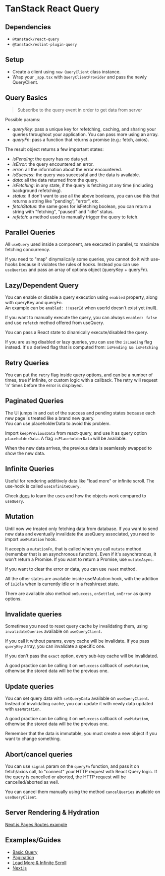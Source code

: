 # TanStack React Query

## Dependencies

- `@tanstack/react-query`
- `@tanstack/eslint-plugin-query`

## Setup

- Create a client using `new QueryClient` class instance.
- Wrap your `_app.tsx` with `QueryClientProvider` and pass the newly QueryClient.

## Query Basics

> Subscribe to the query event in order to get data from server

Possible params:

- _queryKey_: pass a unique key for refetching, caching, and sharing your queries throughout your application. You can pass more using an array.
- _queryFn_: pass a function that returns a promise (e.g.: fetch, axios).

The result object returns a few important states:

- _isPending_: the query has no data yet.
- _isError_: the query encountered an error.
- _error_: all the information about the error encountered.
- _isSuccess_: the query was successful and the data is available.
- _data_: all the data returned from the query.
- _isFetching_: in any state, if the query is fetching at any time (including background refetching).
- _status_: if don't want to use all the above booleans, you can use this that returns a string like "pending", "error", etc.
- _fetchStatus_: the same goes for isFetching boolean, you can return a string with "fetching", "paused" and "idle" status.
- _refetch_: a method used to manually trigger the query to fetch.

## Parallel Queries

All `useQuery` used inside a component, are executed in parallel, to maximize fetching concurrency.

If you need to "map" dinymalically some queries, you cannot do it with use-hooks because it violates the rules of hooks. Instead you can use `useQueries` and pass an array of options object (queryKey + queryFn).

## Lazy/Dependent Query

You can enable or disable a query execution using `enabled` property, along with queryKey and queryFn.  
An example can be `enabled: !!userId` when userId doesn't exist yet (null).

If you want to manually execute the query, you can always `enabled: false` and use `refetch` method offered from useQuery.

You can pass a React state to dinamically execute/disabled the query.

If you are using disabled or lazy queries, you can use the `isLoading` flag instead. It's a derived flag that is computed from: `isPending && isFetching`

## Retry Queries

You can put the `retry` flag inside query options, and can be a number of times, true if infinite, or custom logic with a callback. The retry will request 'n' times before the error is displayed.

## Paginated Queries

The UI jumps in and out of the success and pending states because each new page is treated like a brand new query.  
You can use placeholderData to avoid this problem.

Import `keepPreviousData` from react-query, and use it as query option `placeholderData`. A flag `isPlaceholderData` will be available.

When the new data arrives, the previous data is seamlessly swapped to show the new data.

## Infinite Queries

Useful for rendering additively data like "load more" or infinite scroll. The use-hook is called `useInfiniteQuery`.

Check [docs](https://tanstack.com/query/latest/docs/framework/react/guides/infinite-queries) to learn the uses and how the objects work compared to `useQuery`.

## Mutation

Until now we treated only fetching data from database. If you want to send new data and eventually invalidate the useQuery associated, you need to import `useMutation` hook.

It accepts a `mutationFn`, that is called when you call `mutate` method (remember that is an asynchronous function). Even if it's asynchronous, it won't return a Promise. If you want to return a Promise, use `mutateAsync`.

If you want to clear the error or data, you can use `reset` method.

All the other states are available inside useMutation hook, with the addition of `isIdle` when is currently idle or in a fresh/reset state.

There are available also method `onSuccess`, `onSettled`, `onError` as query options.

## Invalidate queries

Sometimes you need to reset query cache by invalidating them, using `invalidateQueries` available on `useQueryClient`.

If you call it without params, every cache will be invalidate. If you pass `queryKey` array, you can invalidate a specific one.

If you don't pass the `exact` option, every sub-key cache will be invalidated.

A good practice can be calling it on `onSuccess` callback of `useMutation`, otherwise the stored data will be the previous one.

## Update queries

You can set query data with `setQueryData` available on `useQueryClient`. Instead of invalidating cache, you can update it with newly data updated with `useMutation`.

A good practice can be calling it on `onSuccess` callback of `useMutation`, otherwise the stored data will be the previous one.

Remember that the data is immutable, you must create a new object if you want to change something.

## Abort/cancel queries

You can use `signal` param on the `queryFn` function, and pass it on fetch/axios call, to "connect" your HTTP request with React Query logic. If the query is cancelled or aborted, the HTTP request will be cancelled/aborted as well.

You can cancel them manually using the method `cancelQueries` available on `useQueryClient`.

## Server Rendering & Hydration

[Next.js Pages Routes example](https://tanstack.com/query/latest/docs/framework/react/guides/ssr#full-nextjs-pages-router-example)

## Examples/Guides

- [Basic Query](https://tanstack.com/query/latest/docs/framework/react/guides/caching#:~:text=Simple-,Basic,-Basic%20w/%20GraphQL)
- [Pagination](<https://tanstack.com/query/latest/docs/framework/react/guides/caching#:~:text=Optimistic%20Updates%20(Cache)-,Pagination,-Load%2DMore%20%26%20Infinite>)
- [Load More & Infinite Scroll](https://tanstack.com/query/latest/docs/framework/react/examples/load-more-infinite-scroll)
- [Next.js](https://tanstack.com/query/latest/docs/framework/react/examples/nextjs)
